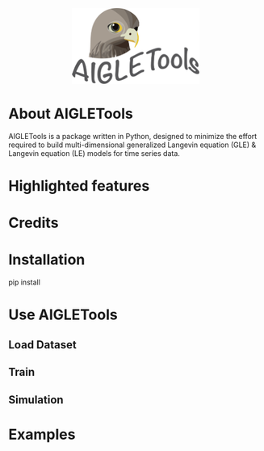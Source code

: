 <p align="center" >
  <img width="50%" src="/docs/aigle_logo.png" />
</p>

# About AIGLETools
AIGLETools is a package written in Python, designed to minimize the effort required to build multi-dimensional generalized Langevin equation (GLE) & Langevin equation (LE) models for time series data. 

# Highlighted features

# Credits

# Installation
pip install

# Use AIGLETools
## Load Dataset

## Train

## Simulation

# Examples
<!-- ## Units -->

